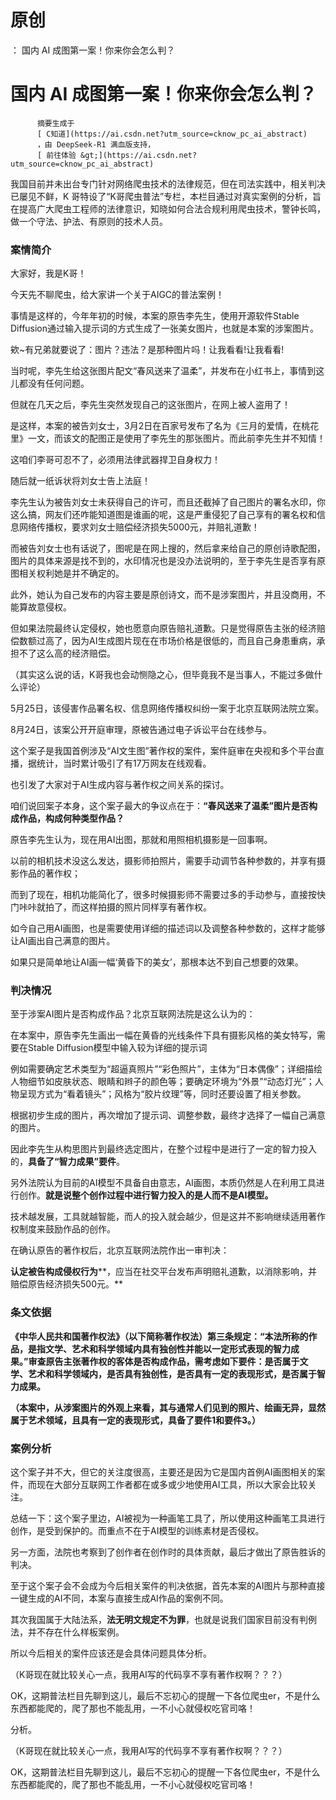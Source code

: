 # 原创
：  国内 AI 成图第一案！你来你会怎么判？

# 国内 AI 成图第一案！你来你会怎么判？


          摘要生成于
          [ C知道](https://ai.csdn.net?utm_source=cknow_pc_ai_abstract) 
          ，由 DeepSeek-R1 满血版支持，
          [ 前往体验 &gt;](https://ai.csdn.net?utm_source=cknow_pc_ai_abstract)

> 
我国目前并未出台专门针对网络爬虫技术的法律规范，但在司法实践中，相关判决已屡见不鲜，K 哥特设了“K哥爬虫普法”专栏，本栏目通过对真实案例的分析，旨在提高广大爬虫工程师的法律意识，知晓如何合法合规利用爬虫技术，警钟长鸣，做一个守法、护法、有原则的技术人员。


### 案情简介

大家好，我是K哥！

今天先不聊爬虫，给大家讲一个关于AIGC的普法案例！

事情是这样的，今年年初的时候，本案的原告李先生，使用开源软件Stable Diffusion通过输入提示词的方式生成了一张美女图片，也就是本案的涉案图片。

欸~有兄弟就要说了：图片？违法？是那种图片吗！让我看看!让我看看!

当时呢，李先生给这张图片配文“春风送来了温柔”，并发布在小红书上，事情到这儿都没有任何问题。

但就在几天之后，李先生突然发现自己的这张图片，在网上被人盗用了！

是这样，本案的被告刘女士，3月2日在百家号发布了名为《三月的爱情，在桃花里》一文，而该文的配图正是使用了李先生的那张图片。而此前李先生并不知情！

这咱们李哥可忍不了，必须用法律武器捍卫自身权力！

随后就一纸诉状将刘女士告上法庭！

李先生认为被告刘女士未获得自己的许可，而且还截掉了自己图片的署名水印，你这么搞，网友们还咋能知道图是谁画的呢，这是严重侵犯了自己享有的署名权和信息网络传播权，要求刘女士赔偿经济损失5000元，并赔礼道歉！

而被告刘女士也有话说了，图呢是在网上搜的，然后拿来给自己的原创诗歌配图，图片的具体来源是找不到的，水印情况也是没办法说明的，至于李先生是否享有原图相关权利她是并不确定的。

此外，她认为自己发布的内容主要是原创诗文，而不是涉案图片，并且没商用，不能算故意侵权。

但如果法院最终认定侵权，她也愿意向原告赔礼道歉。只是觉得原告主张的经济赔偿数额过高了，因为AI生成图片现在在市场价格是很低的，而且自己身患重病，承担不了这么高的经济赔偿。

（其实这么说的话，K哥我也会动恻隐之心，但毕竟我不是当事人，不能过多做什么评论）

5月25日，该侵害作品署名权、信息网络传播权纠纷一案于北京互联网法院立案。

8月24日，该案公开开庭审理，原被告通过电子诉讼平台在线参与。

这个案子是我国首例涉及“AI文生图”著作权的案件，案件庭审在央视和多个平台直播，据统计，当时累计吸引了有17万网友在线观看。

也引发了大家对于AI生成内容与著作权之间关系的探讨。

咱们说回案子本身，这个案子最大的争议点在于：**“春风送来了温柔”图片是否构成作品，构成何种类型作品？**

原告李先生认为，现在用AI出图，那就和用照相机摄影是一回事啊。

以前的相机技术没这么发达，摄影师拍照片，需要手动调节各种参数的，并享有摄影作品的著作权；

而到了现在，相机功能简化了，很多时候摄影师不需要过多的手动参与，直接按快门咔咔就拍了，而这样拍摄的照片同样享有著作权。

如今自己用AI画图，也是需要使用详细的描述词以及调整各种参数的，这样才能够让AI画出自己满意的图片。

如果只是简单地让AI画一幅‘黄昏下的美女’，那根本达不到自己想要的效果。

### 判决情况

至于涉案AI图片是否构成作品？北京互联网法院是这么认为的：

在本案中，原告李先生画出一幅在黄昏的光线条件下具有摄影风格的美女特写，需要在Stable Diffusion模型中输入较为详细的提示词

例如需要确定艺术类型为“超逼真照片”“彩色照片”，主体为“日本偶像”；详细描绘人物细节如皮肤状态、眼睛和辫子的颜色等；要确定环境为“外景”“动态灯光”；人物呈现方式为“看着镜头”；风格为“胶片纹理”等，同时还要设置了相关参数。

根据初步生成的图片，再次增加了提示词、调整参数，最终才选择了一幅自己满意的图片。

因此李先生从构思图片到最终选定图片，在整个过程中是进行了一定的智力投入的，**具备了“智力成果”要件**。

另外法院认为目前的AI模型不具备自由意志，AI画图，本质仍然是人在利用工具进行创作。**就是说整个创作过程中进行智力投入的是人而不是AI模型。**

技术越发展，工具就越智能，而人的投入就会越少，但是这并不影响继续适用著作权制度来鼓励作品的创作。

在确认原告的著作权后，北京互联网法院作出一审判决：

**认定被告构成侵权行为****，应当在社交平台发布声明赔礼道歉，以消除影响，并赔偿原告经济损失500元。**

### 条文依据

**《中华人民共和国著作权法》（以下简称著作权法）第三条规定：“本法所称的作品，是指文学、艺术和科学领域内具有独创性并能以一定形式表现的智力成果。”审查原告主张著作权的客体是否构成作品，需考虑如下要件：是否属于文学、艺术和科学领域内，是否具有独创性，是否具有一定的表现形式，是否属于智力成果。**

**（本案中，从涉案图片的外观上来看，其与通常人们见到的照片、绘画无异，显然属于艺术领域，且具有一定的表现形式，具备了要件1和要件3。）**

### 案例分析

这个案子并不大，但它的关注度很高，主要还是因为它是国内首例AI画图相关的案件，而现在大部分互联网工作者都在或多或少地使用AI工具，所以大家会比较关注。

总结一下：这个案子里边，AI被视为一种画笔工具了，所以使用这种画笔工具进行创作，是受到保护的。而重点不在于AI模型的训练素材是否侵权。

另一方面，法院也考察到了创作者在创作时的具体贡献，最后才做出了原告胜诉的判决。

至于这个案子会不会成为今后相关案件的判决依据，首先本案的AI图片与那种直接一键生成的AI不同，本案与直接生成AI作品的案例不同。

其次我国属于大陆法系，**法无明文规定不为罪**，也就是说我们国家目前没有判例法，并不存在什么样板案例。

所以今后相关的案件应该还是会具体问题具体分析。

（K哥现在就比较关心一点，我用AI写的代码享不享有著作权啊？？？）

OK，这期普法栏目先聊到这儿，最后不忘初心的提醒一下各位爬虫er，不是什么东西都能爬的，爬了那也不能乱用，一不小心就侵权吃官司咯！

分析。

（K哥现在就比较关心一点，我用AI写的代码享不享有著作权啊？？？）

OK，这期普法栏目先聊到这儿，最后不忘初心的提醒一下各位爬虫er，不是什么东西都能爬的，爬了那也不能乱用，一不小心就侵权吃官司咯！
